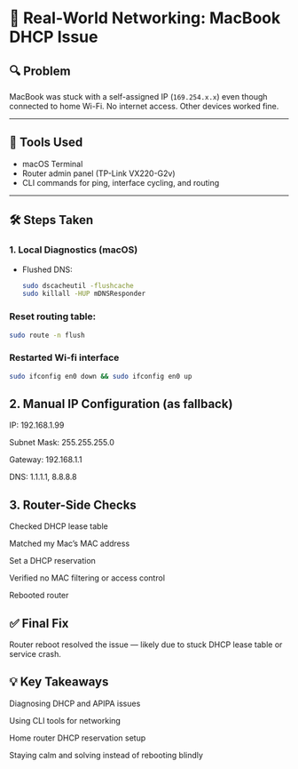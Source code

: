 # 🧠 Real-World Networking: MacBook DHCP Issue

## 🔍 Problem
MacBook was stuck with a self-assigned IP (`169.254.x.x`) even though connected to home Wi-Fi. No internet access. Other devices worked fine.

---

## 🧪 Tools Used
- macOS Terminal
- Router admin panel (TP-Link VX220-G2v)
- CLI commands for ping, interface cycling, and routing

---

## 🛠️ Steps Taken

### 1. Local Diagnostics (macOS)
- Flushed DNS:
  ```bash
  sudo dscacheutil -flushcache
  sudo killall -HUP mDNSResponder
### Reset routing table:
```bash
sudo route -n flush
```
### Restarted Wi-fi interface
```bash
sudo ifconfig en0 down && sudo ifconfig en0 up
```

## 2. Manual IP Configuration (as fallback)

IP: 192.168.1.99

Subnet Mask: 255.255.255.0

Gateway: 192.168.1.1

DNS: 1.1.1.1, 8.8.8.8

## 3. Router-Side Checks

Checked DHCP lease table

Matched my Mac’s MAC address

Set a DHCP reservation

Verified no MAC filtering or access control

Rebooted router

## ✅ Final Fix
Router reboot resolved the issue — likely due to stuck DHCP lease table or service crash.

## 💡 Key Takeaways
Diagnosing DHCP and APIPA issues

Using CLI tools for networking

Home router DHCP reservation setup

Staying calm and solving instead of rebooting blindly

